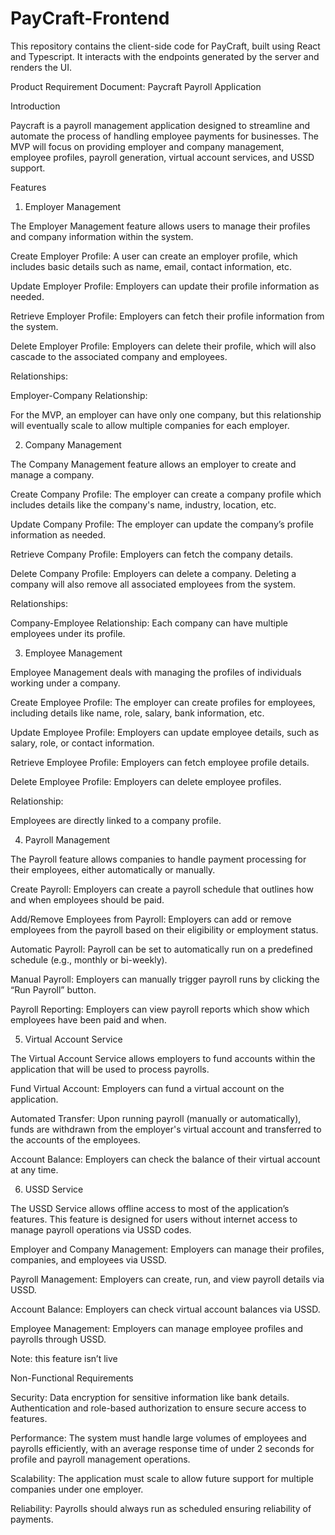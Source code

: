# PayCraft-Frontend
This repository contains the client-side code for PayCraft, built using React and Typescript. It interacts with the endpoints generated by the server and renders the UI.

Product Requirement Document: Paycraft Payroll Application

Introduction

Paycraft is a payroll management application designed to streamline and automate the process of handling employee payments for businesses. The MVP will focus on providing employer and company management, employee profiles, payroll generation, virtual account services, and USSD support.


Features

1. Employer Management

The Employer Management feature allows users to manage their profiles and company information within the system.

Create Employer Profile: A user can create an employer profile, which includes basic details such as name, email, contact information, etc.

Update Employer Profile: Employers can update their profile information as needed.

Retrieve Employer Profile: Employers can fetch their profile information from the system.

Delete Employer Profile: Employers can delete their profile, which will also cascade to the associated company and employees.


Relationships:

Employer-Company Relationship:

For the MVP, an employer can have only one company, but this relationship will eventually scale to allow multiple companies for each employer.

2. Company Management

The Company Management feature allows an employer to create and manage a company.

Create Company Profile: The employer can create a company profile which includes details like the company's name, industry, location, etc.

Update Company Profile: The employer can update the company’s profile information as needed.

Retrieve Company Profile: Employers can fetch the company details.

Delete Company Profile: Employers can delete a company. Deleting a company will also remove all associated employees from the system.

Relationships:

Company-Employee Relationship:
Each company can have multiple employees under its profile.

3. Employee Management

Employee Management deals with managing the profiles of individuals working under a company.

Create Employee Profile: The employer can create profiles for employees, including details like name, role, salary, bank information, etc.

Update Employee Profile: Employers can update employee details, such as salary, role, or contact information.

Retrieve Employee Profile: Employers can fetch employee profile details.

Delete Employee Profile: Employers can delete employee profiles.


Relationship:

Employees are directly linked to a company profile.


4. Payroll Management

The Payroll feature allows companies to handle payment processing for their employees, either automatically or manually.

Create Payroll: Employers can create a payroll schedule that outlines how and when employees should be paid.

Add/Remove Employees from Payroll: Employers can add or remove employees from the payroll based on their eligibility or employment status.

Automatic Payroll: Payroll can be set to automatically run on a predefined schedule (e.g., monthly or bi-weekly).

Manual Payroll: Employers can manually trigger payroll runs by clicking the “Run Payroll” button.

Payroll Reporting: Employers can view payroll reports which show which employees have been paid and when.


5. Virtual Account Service

The Virtual Account Service allows employers to fund accounts within the application that will be used to process payrolls.

Fund Virtual Account: Employers can fund a virtual account on the application.

Automated Transfer: Upon running payroll (manually or automatically), funds are withdrawn from the employer's virtual account and transferred to the accounts of the employees.

Account Balance: Employers can check the balance of their virtual account at any time.


6. USSD Service

The USSD Service allows offline access to most of the application’s features. This feature is designed for users without internet access to manage payroll operations via USSD codes.

Employer and Company Management: Employers can manage their profiles, companies, and employees via USSD.

Payroll Management: Employers can create, run, and view payroll details via USSD.

Account Balance: Employers can check virtual account balances via USSD.

Employee Management: Employers can manage employee profiles and payrolls through USSD.



Note: this feature isn’t live

Non-Functional Requirements

Security: Data encryption for sensitive information like bank details. Authentication and role-based authorization to ensure secure access to features.

Performance: The system must handle large volumes of employees and payrolls efficiently, with an average response time of under 2 seconds for profile and payroll management operations.

Scalability: The application must scale to allow future support for multiple companies under one employer.

Reliability: Payrolls should always run as scheduled ensuring reliability of payments.

